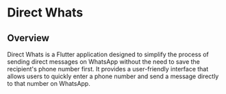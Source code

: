 # Direct Whats

## Overview

Direct Whats is a Flutter application designed to simplify the process of sending direct messages on WhatsApp without the need to save the recipient's phone number first. It provides a user-friendly interface that allows users to quickly enter a phone number and send a message directly to that number on WhatsApp.
